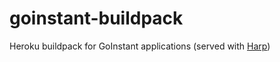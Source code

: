 goinstant-buildpack
===================

Heroku buildpack for GoInstant applications (served with [Harp](https://github.com/sintaxi/harp))
